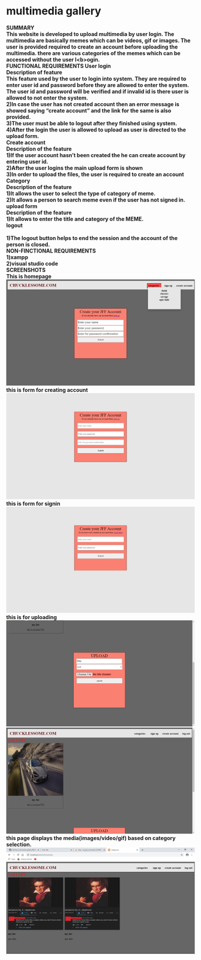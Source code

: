 # multimedia gallery
<b>SUMMARY<b><br>
This website is developed to upload multimedia by user login. The multimedia are basically memes which can be videos, gif or images. The user is provided required to create an account before uploading the multimedia. there are various categories of the memes which can be accessed without the user l<<b>b>ogin.
<br>
<b>FUNCTIONAL REQUIREMENTS<b>
<b>User login<b><br> 
Description of feature<br>
This feature used by the user to login into system. They are required to enter user id and password before they are allowed to enter the system. The user id and password will be verified and if invalid id is there user is allowed to not enter the system.<br>
2)In case the user has not created account then an error message is showed saying “create account” and the link for the same is also provided.<br>
3)The user must be able to logout after they finished using system.<br>
4)After the login the user is allowed to upload as user is directed to the upload form.
<br><b>Create account<b><br> 
Description of the feature<br> 
1)If the user account hasn’t been created the he can create account by entering user id.<br>
2)After the user logins the main upload form is shown<br>
3)In order to upload the files, the user is required to create an account
<br><b>Category<b><br> 
Description of the feature<br> 
1)It allows the user to select the type of category of meme.<br>
2)It allows a person to search meme even if the user has not signed in.
<br><b>upload form<b><br>
Description of the feature<br> 
1)It allows to enter the title and category of the MEME.
<br><b>logout<br>  
1)The logout button helps to end the session and the account of the person is closed.
<br>
<b>NON-FINCTIONAL REQUIREMENTS<b><br>
1)xampp<br>
2)visual studio code
<br>
<b>SCREENSHOTS<b><br>
<h>This is homepage  <img src="/project screenshot/index.php.png" >
<h>this is form for creating account  <img src="/project screenshot/(create account)ca.php.png">
 <h>this is form for signin <img src="/project screenshot/(signin)sign.php.png">
  this is for uploading<img src="/project screenshot/upload.php.png">
  <img src="/project screenshot/upload1.php.png">
this page displays the media(images/video/gif) based on category selection.<img src="/project screenshot/categories.png">
  
